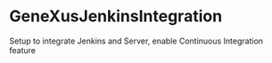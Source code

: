 # GeneXusJenkinsIntegration
Setup to integrate Jenkins and Server, enable Continuous Integration feature

